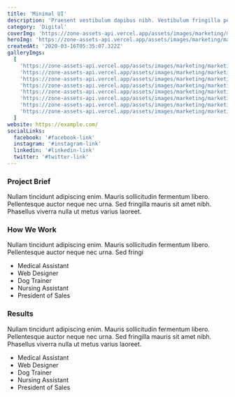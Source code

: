 ```yaml
---
title: 'Minimal UI'
description: 'Praesent vestibulum dapibus nibh. Vestibulum fringilla pede sit amet augue. '
category: 'Digital'
coverImg: 'https://zone-assets-api.vercel.app/assets/images/marketing/marketing_7.jpg'
heroImg: 'https://zone-assets-api.vercel.app/assets/images/marketing/marketing_hero.jpg'
createdAt: '2020-03-16T05:35:07.322Z'
galleryImgs:
  [
    'https://zone-assets-api.vercel.app/assets/images/marketing/marketing_1.jpg',
    'https://zone-assets-api.vercel.app/assets/images/marketing/marketing_2.jpg',
    'https://zone-assets-api.vercel.app/assets/images/marketing/marketing_3.jpg',
    'https://zone-assets-api.vercel.app/assets/images/marketing/marketing_4.jpg',
    'https://zone-assets-api.vercel.app/assets/images/marketing/marketing_5.jpg',
    'https://zone-assets-api.vercel.app/assets/images/marketing/marketing_6.jpg',
    'https://zone-assets-api.vercel.app/assets/images/marketing/marketing_7.jpg',
    'https://zone-assets-api.vercel.app/assets/images/marketing/marketing_8.jpg',
  ]
website: https://example.com/
socialLinks:
  facebook: '#facebook-link'
  instagram: '#instagram-link'
  linkedin: '#linkedin-link'
  twitter: '#twitter-link'
---
```


### Project Brief

Nullam tincidunt adipiscing enim. Mauris sollicitudin fermentum libero. Pellentesque auctor neque nec urna. Sed fringilla mauris sit amet nibh. Phasellus viverra nulla ut metus varius laoreet.

### How We Work

Nullam tincidunt adipiscing enim. Mauris sollicitudin fermentum libero. Pellentesque auctor neque nec urna. Sed fringi

- Medical Assistant
- Web Designer
- Dog Trainer
- Nursing Assistant
- President of Sales

### Results

Nullam tincidunt adipiscing enim. Mauris sollicitudin fermentum libero. Pellentesque auctor neque nec urna. Sed fringilla mauris sit amet nibh. Phasellus viverra nulla ut metus varius laoreet.

- Medical Assistant
- Web Designer
- Dog Trainer
- Nursing Assistant
- President of Sales
